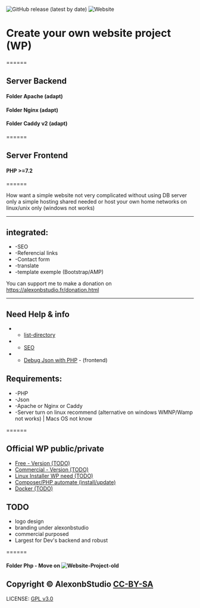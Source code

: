 ![GitHub release (latest by date)](https://img.shields.io/github/v/release/alexonbstudio/website-project)
![Website](https://img.shields.io/website?style=for-the-badge&url=https%3A%2F%2Falexonbstudio.fr)

# Create your own website project (WP)

======

## Server Backend 
#### Folder Apache (adapt)
#### Folder Nginx (adapt)
#### Folder Caddy v2 (adapt)

======

## Server Frontend
#### PHP >=7.2



======

How want a simple website not very complicated without using DB server only a simple hosting shared needed or host your own home networks on linux/unix only (windows not works)

------

## integrated: 

+ -SEO 
+ -Referencial links 
+ -Contact form 
+ -translate 
+ -template exemple (Bootstrap/AMP)


You can support me to make a donation on https://alexonbstudio.fr/donation.html


------
## Need Help & info 

+ - [list-directory](https://github.com/alexonbstudio/website-project/blob/master/list-directory.txt)
+ - [SEO](https://github.com/alexonbstudio/website-project/blob/master/need-help.md)
+ - [Debug Json with PHP](https://github.com/alexonbstudio/website-project/blob/master/debug.php) - (frontend)

## Requirements:

+ -PHP
+ -Json
+ -Apache or Nginx or Caddy
+ -Server turn on linux recommend (alternative on windows WMNP/Wamp not works) | Macs OS not know

======

## Official WP public/private
* [Free - Version (TODO)](https://github.com/website-project-WP/free-wp)
* [Commercial - Version (TODO)](https://github.com/website-project-WP/commercial-wp)
* [Linux Installer WP need (TODO)](https://github.com/website-project-WP/linux-wp)
* [Composer/PHP automate (install/update)](https://github.com/website-project-WP/composer-wp)
* [Docker (TODO)](https://github.com/website-project-WP/docker-wp)

## TODO
* logo design
* branding under alexonbstudio
* commercial purposed
* Largest for Dev's backend and robust

======

#### Folder Php - Move on ![Website-Project-old](https://github.com/alexonbstudio/website-project-old)

Copyright &copy; AlexonbStudio [CC-BY-SA](https://creativecommons.org/licenses/by-sa/4.0/)
------
LICENSE: [GPL v3.0](https://github.com/alexonbstudio/website-project/blob/master/LICENSE)
